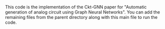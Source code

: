 This code is the implementation of the Ckt-GNN paper for "Automatic generation of analog circuit using Graph Neural Networks". 
You can add the remaining files from the parent directory along with this main file to run the code. 

